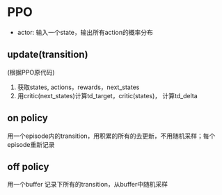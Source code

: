 # PPO

- actor: 输入一个state，输出所有action的概率分布

## update(transition)

(根据PPO原代码)

1. 获取states, actions，rewards，next_states
2. 用critic(next_states)计算td_target，critic(states)， 计算td_delta



## on policy

用一个episode内的transition，用积累的所有的去更新，不用随机采样；每个episode重新记录



## off policy

用一个buffer 记录下所有的transition，从buffer中随机采样